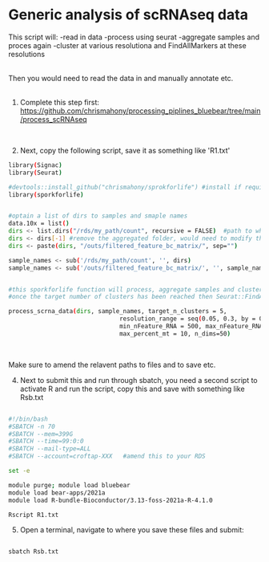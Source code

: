 # Generic analysis of scRNAseq data

This script will:
  -read in data
  -process using seurat
  -aggregate samples and proces again
  -cluster at various resolutiona and FindAllMarkers at these resolutions

<br>
Then you would need to read the data in and manually annotate etc.

<br>

<br>

1. Complete this step first: https://github.com/chrismahony/processing_piplines_bluebear/tree/main/process_scRNAseq
<br>

2. Next, copy the following script, save it as something like 'R1.txt'

```bash
library(Signac)
library(Seurat)

#devtools::install_github("chrismahony/sprokforlife") #install if required
library(sporkforlife)


#optain a list of dirs to samples and smaple names
data.10x = list()
dirs <- list.dirs("/rds/my_path/count", recursive = FALSE)  #path to where cellrnager fisished the count step
dirs <- dirs[-1] #remove the aggregated folder, would need to modify this step if you did not do it
dirs <- paste(dirs, "/outs/filtered_feature_bc_matrix/", sep="")

sample_names <- sub('/rds/my_path/count', '', dirs)
sample_names <- sub('/outs/filtered_feature_bc_matrix/', '', sample_names)


#this sporkforlife function will process, aggregate samples and cluster to the number of target_n_cluster using Seurat
#once the target number of clusters has been reached then Seurat::FindAllMarkers() will run for that resolution

process_scrna_data(dirs, sample_names, target_n_clusters = 5,
                               resolution_range = seq(0.05, 0.3, by = 0.5),
                               min_nFeature_RNA = 500, max_nFeature_RNA = 7000,
                               max_percent_mt = 10, n_dims=50)

```

<br>

Make sure to amend the relavent paths to files and to save etc.

4. Next to submit this and run through sbatch, you need a second script to activate R and run the script, copy this and save with something like Rsb.txt

```bash

#!/bin/bash
#SBATCH -n 70                            
#SBATCH --mem=399G                      
#SBATCH --time=99:0:0                    
#SBATCH --mail-type=ALL
#SBATCH --account=croftap-XXX   #amend this to your RDS

set -e

module purge; module load bluebear
module load bear-apps/2021a
module load R-bundle-Bioconductor/3.13-foss-2021a-R-4.1.0

Rscript R1.txt

```


5. Open a terminal, navigate to where you save these files and submit:

```bash

sbatch Rsb.txt

```
